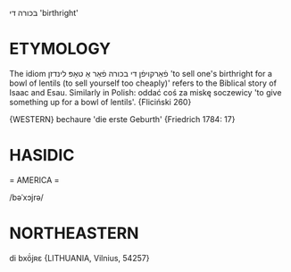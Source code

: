 בכורה
די
'birthright'

ETYMOLOGY
===========
The idiom פֿאַרקויפֿן די בכורה פֿאַר אַ טאָפּ לינדזן 'to sell one's birthright for a bowl of lentils (to sell yourself too cheaply)' refers to the Biblical story of Isaac and Esau. Similarly in Polish: oddać coś za miskę soczewicy 'to give something up for a bowl of lentils'.
{Fliciński 260}

{WESTERN}
bechaure 'die erste Geburth' {Friedrich 1784: 17}

HASIDIC
=======
= AMERICA = 

/bəˈxɔjrə/

NORTHEASTERN
==============

di bxö́jʀɛ {LITHUANIA, Vilnius, 54257}